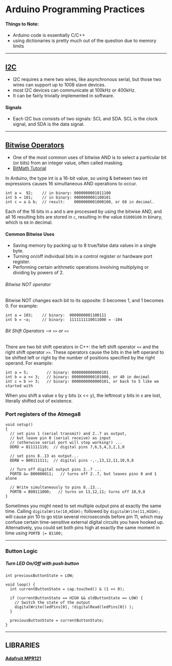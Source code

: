 # Arduino Programming Practices

#### Things to Note:
- Arduino code is essentially C/C++
- using dictionaries is pretty much out of the question due to memory limits

---

## [I2C](https://learn.sparkfun.com/tutorials/i2c)

- I2C requires a mere two wires, like asynchronous serial, but those two wires can support up to 1008 slave devices.
- most I2C devices can communicate at 100kHz or 400kHz.
- It can be fairly trivially implemented in software.

#### Signals
- Each I2C bus consists of two signals: SCL and SDA. SCL is the clock signal, and SDA is the data signal.

---

## [Bitwise Operators](https://www.arduino.cc/reference/en/language/structure/bitwise-operators/bitwiseand/)
- One of the most common uses of bitwise AND is to select a particular bit (or bits) from an integer value, often called masking.
- [BitMath Tutorial](http://playground.arduino.cc/Code/BitMath)

In Arduino, the type int is a 16-bit value, so using & between two int expressions causes 16 simultaneous AND operations to occur.


```
int a =  92;    // in binary: 0000000001011100
int b = 101;    // in binary: 0000000001100101
int c = a & b;  // result:    0000000001000100, or 68 in decimal.
```
Each of the 16 bits in `a` and `b` are processed by using the bitwise AND, and all 16 resulting bits are stored in `c`, resulting in the value `01000100` in binary, which is `68` in decimal.

#### Common Bitwise Uses
- Saving memory by packing up to 8 true/false data values in a single byte.
- Turning on/off individual bits in a control register or hardware port register.
- Performing certain arithmetic operations involving multiplying or dividing by powers of 2.

###### Bitwise NOT operator

Bitwise NOT changes each bit to its opposite: 0 becomes 1, and 1 becomes 0. For example:
```
int a = 103;    // binary:  0000000001100111
int b = ~a;     // binary:  1111111110011000 = -104
```

###### Bit Shift Operators --> `>>` or `<<`
There are two bit shift operators in C++: the left shift operator `<<` and the right shift operator `>>`. These operators cause the bits in the left operand to be shifted left or right by the number of positions specified by the right operand. For example:
```
int a = 5;        // binary: 0000000000000101
int b = a << 3;   // binary: 0000000000101000, or 40 in decimal
int c = b >> 3;   // binary: 0000000000000101, or back to 5 like we started with
```
When you shift a value x by y bits (x << y), the leftmost y bits in x are lost, literally shifted out of existence.



### Port registers of the Atmega8

```
void setup()
{
  // set pins 1 (serial transmit) and 2..7 as output,
  // but leave pin 0 (serial receive) as input
  // (otherwise serial port will stop working!) ...
  DDRD = B11111110;  // digital pins 7,6,5,4,3,2,1,0

  // set pins 8..13 as output...
  DDRB = B00111111;  // digital pins -,-,13,12,11,10,9,8

  // Turn off digital output pins 2..7 ...
  PORTD &= B00000011;   // turns off 2..7, but leaves pins 0 and 1 alone

  // Write simultaneously to pins 8..13...
  PORTB = B00111000;   // turns on 13,12,11; turns off 10,9,8
}
```

Sometimes you might need to set multiple output pins at exactly the same time. Calling `digitalWrite(10,HIGH);` followed by `digitalWrite(11,HIGH);` will cause pin 10 to go `HIGH` several microseconds before pin 11, which may confuse certain time-sensitive external digital circuits you have hooked up. Alternatively, you could set both pins high at exactly the same moment in time using `PORTB |= B1100;`

------

### Button Logic

##### Turn LED On/Off with push button

```
int previousButtonState = LOW;

void loop() {
  int currentButtonState = cap.touched() & (1 << 0);

  if (currentButtonState == HIGH && oldButtonState == LOW) {
    // Switch the state of the output
    digitalWrite(ledPins[0], !digitalRead(ledPins[0]) );
  }

  previousButtonState = currentButtonState;
}
```

---
## LIBRARIES

#### [Adafruit MPR121](https://learn.adafruit.com/adafruit-mpr121-12-key-capacitive-touch-sensor-breakout-tutorial/overview)
